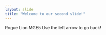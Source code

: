 ```yaml
---
layout: slide
title: "Welcome to our second slide!"
---
```

Rogue Lion MGE5
Use the left arrow to go back!
